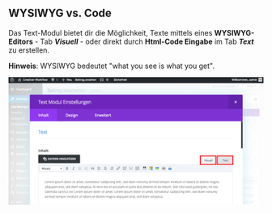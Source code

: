 ## WYSIWYG vs. Code

Das Text-Modul bietet dir die Möglichkeit, Texte mittels eines **WYSIWYG-Editors** - Tab _**Visuell**_ - oder direkt durch **Html-Code Eingabe** im Tab _**Text**_ zu erstellen.

**Hinweis**: WYSIWYG bedeutet "what you see is what you get".

![image](./assets/wysiwyg_vs_code.jpg)
